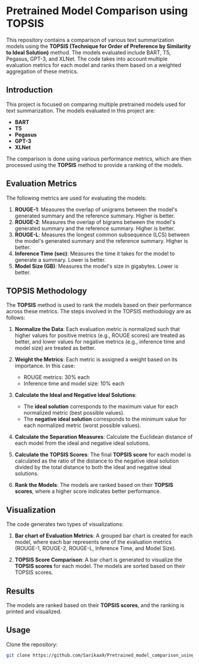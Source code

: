 # Pretrained Model Comparison using TOPSIS

This repository contains a comparison of various text summarization models using the **TOPSIS (Technique for Order of Preference by Similarity to Ideal Solution)** method. The models evaluated include BART, T5, Pegasus, GPT-3, and XLNet. The code takes into account multiple evaluation metrics for each model and ranks them based on a weighted aggregation of these metrics.


## Introduction

This project is focused on comparing multiple pretrained models used for text summarization. The models evaluated in this project are:

- **BART**
- **T5**
- **Pegasus**
- **GPT-3**
- **XLNet**

The comparison is done using various performance metrics, which are then processed using the **TOPSIS** method to provide a ranking of the models.

## Evaluation Metrics

The following metrics are used for evaluating the models:

1. **ROUGE-1**: Measures the overlap of unigrams between the model's generated summary and the reference summary. Higher is better.
2. **ROUGE-2**: Measures the overlap of bigrams between the model's generated summary and the reference summary. Higher is better.
3. **ROUGE-L**: Measures the longest common subsequence (LCS) between the model's generated summary and the reference summary. Higher is better.
4. **Inference Time (sec)**: Measures the time it takes for the model to generate a summary. Lower is better.
5. **Model Size (GB)**: Measures the model's size in gigabytes. Lower is better.

## TOPSIS Methodology

The **TOPSIS** method is used to rank the models based on their performance across these metrics. The steps involved in the TOPSIS methodology are as follows:

1. **Normalize the Data**: Each evaluation metric is normalized such that higher values for positive metrics (e.g., ROUGE scores) are treated as better, and lower values for negative metrics (e.g., inference time and model size) are treated as better.
   
2. **Weight the Metrics**: Each metric is assigned a weight based on its importance. In this case:
   - ROUGE metrics: 30% each
   - Inference time and model size: 10% each

3. **Calculate the Ideal and Negative Ideal Solutions**: 
   - The **ideal solution** corresponds to the maximum value for each normalized metric (best possible values).
   - The **negative ideal solution** corresponds to the minimum value for each normalized metric (worst possible values).

4. **Calculate the Separation Measures**: Calculate the Euclidean distance of each model from the ideal and negative ideal solutions.

5. **Calculate the TOPSIS Scores**: The final **TOPSIS score** for each model is calculated as the ratio of the distance to the negative ideal solution divided by the total distance to both the ideal and negative ideal solutions.

6. **Rank the Models**: The models are ranked based on their **TOPSIS scores**, where a higher score indicates better performance.

## Visualization

The code generates two types of visualizations:

1. **Bar chart of Evaluation Metrics**: A grouped bar chart is created for each model, where each bar represents one of the evaluation metrics (ROUGE-1, ROUGE-2, ROUGE-L, Inference Time, and Model Size).

2. **TOPSIS Score Comparison**: A bar chart is generated to visualize the **TOPSIS scores** for each model. The models are sorted based on their TOPSIS scores.

## Results

The models are ranked based on their **TOPSIS scores**, and the ranking is printed and visualized.

## Usage

 Clone the repository:
   ```bash
   git clone https://github.com/Sarikaa9/Pretrained_model_comparison_using_topsis.git



